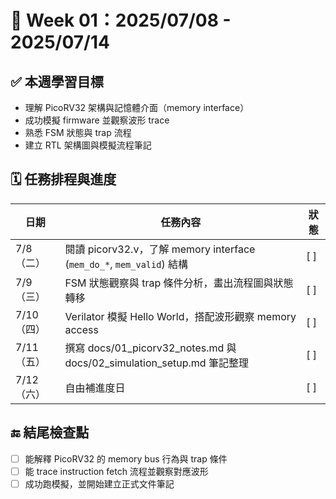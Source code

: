 # 📅 Week 01：2025/07/08 - 2025/07/14

## ✅ 本週學習目標
- 理解 PicoRV32 架構與記憶體介面（memory interface）
- 成功模擬 firmware 並觀察波形 trace
- 熟悉 FSM 狀態與 trap 流程
- 建立 RTL 架構圖與模擬流程筆記

## 🗓️ 任務排程與進度

| 日期       | 任務內容                                                                 | 狀態 |
|------------|--------------------------------------------------------------------------|------|
| 7/8（二）  | 閱讀 picorv32.v，了解 memory interface (`mem_do_*`, `mem_valid`) 結構   | [ ]  |
| 7/9（三）  | FSM 狀態觀察與 trap 條件分析，畫出流程圖與狀態轉移                     | [ ]  |
| 7/10（四） | Verilator 模擬 Hello World，搭配波形觀察 memory access                 | [ ]  |
| 7/11（五） | 撰寫 docs/01_picorv32_notes.md 與 docs/02_simulation_setup.md 筆記整理 | [ ]  |
| 7/12（六） | 自由補進度日                                                             | [ ]  |

## 🔚 結尾檢查點
- [ ] 能解釋 PicoRV32 的 memory bus 行為與 trap 條件
- [ ] 能 trace instruction fetch 流程並觀察對應波形
- [ ] 成功跑模擬，並開始建立正式文件筆記
